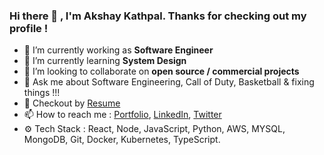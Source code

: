 ### Hi there 👋 , I'm Akshay Kathpal. Thanks for checking out my profile !

- 🔭 I’m currently working as **Software Engineer**
- 🌱 I’m currently learning **System Design** 
- 👯 I’m looking to collaborate on **open source / commercial projects**
- 💬 Ask me about Software Engineering, Call of Duty, Basketball & fixing things !!!
- 🚀 Checkout by [Resume](https://bit.ly/ak29-resume)
- 📫 How to reach me : [Portfolio](https://akk29.github.io/), [LinkedIn](https://www.linkedin.com/in/akshay-kathpal/), [Twitter](https://x.com/AkshayKathpal)
- ⚙️ Tech Stack : React, Node, JavaScript, Python, AWS, MYSQL, MongoDB, Git, Docker, Kubernetes, TypeScript.


<!--
**babygame0ver/babygame0ver** is a ✨ _special_ ✨ repository because its `README.md` (this file) appears on your GitHub profile.

Here are some ideas to get you started:


-->
